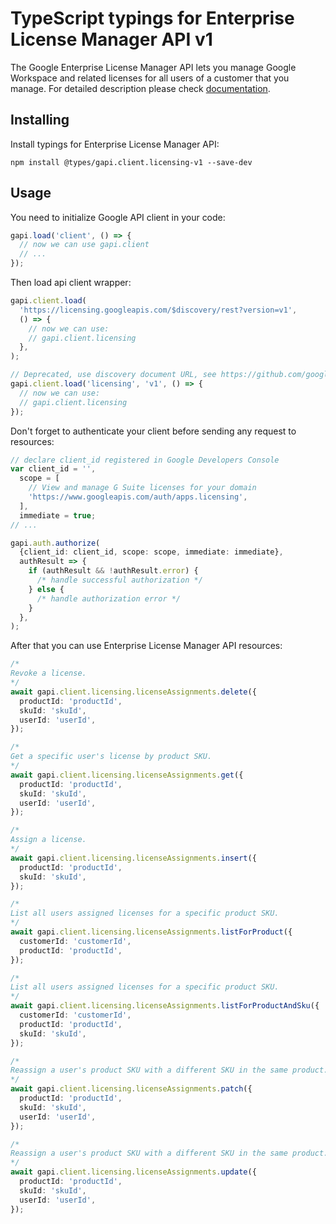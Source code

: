 # TypeScript typings for Enterprise License Manager API v1

The Google Enterprise License Manager API lets you manage Google Workspace and related licenses for all users of a customer that you manage.
For detailed description please check [documentation](https://developers.google.com/workspace/admin/licensing/).

## Installing

Install typings for Enterprise License Manager API:

```
npm install @types/gapi.client.licensing-v1 --save-dev
```

## Usage

You need to initialize Google API client in your code:

```typescript
gapi.load('client', () => {
  // now we can use gapi.client
  // ...
});
```

Then load api client wrapper:

```typescript
gapi.client.load(
  'https://licensing.googleapis.com/$discovery/rest?version=v1',
  () => {
    // now we can use:
    // gapi.client.licensing
  },
);
```

```typescript
// Deprecated, use discovery document URL, see https://github.com/google/google-api-javascript-client/blob/master/docs/reference.md#----gapiclientloadname----version----callback--
gapi.client.load('licensing', 'v1', () => {
  // now we can use:
  // gapi.client.licensing
});
```

Don't forget to authenticate your client before sending any request to resources:

```typescript
// declare client_id registered in Google Developers Console
var client_id = '',
  scope = [
    // View and manage G Suite licenses for your domain
    'https://www.googleapis.com/auth/apps.licensing',
  ],
  immediate = true;
// ...

gapi.auth.authorize(
  {client_id: client_id, scope: scope, immediate: immediate},
  authResult => {
    if (authResult && !authResult.error) {
      /* handle successful authorization */
    } else {
      /* handle authorization error */
    }
  },
);
```

After that you can use Enterprise License Manager API resources: <!-- TODO: make this work for multiple namespaces -->

```typescript
/*
Revoke a license.
*/
await gapi.client.licensing.licenseAssignments.delete({
  productId: 'productId',
  skuId: 'skuId',
  userId: 'userId',
});

/*
Get a specific user's license by product SKU.
*/
await gapi.client.licensing.licenseAssignments.get({
  productId: 'productId',
  skuId: 'skuId',
  userId: 'userId',
});

/*
Assign a license.
*/
await gapi.client.licensing.licenseAssignments.insert({
  productId: 'productId',
  skuId: 'skuId',
});

/*
List all users assigned licenses for a specific product SKU.
*/
await gapi.client.licensing.licenseAssignments.listForProduct({
  customerId: 'customerId',
  productId: 'productId',
});

/*
List all users assigned licenses for a specific product SKU.
*/
await gapi.client.licensing.licenseAssignments.listForProductAndSku({
  customerId: 'customerId',
  productId: 'productId',
  skuId: 'skuId',
});

/*
Reassign a user's product SKU with a different SKU in the same product. This method supports patch semantics.
*/
await gapi.client.licensing.licenseAssignments.patch({
  productId: 'productId',
  skuId: 'skuId',
  userId: 'userId',
});

/*
Reassign a user's product SKU with a different SKU in the same product.
*/
await gapi.client.licensing.licenseAssignments.update({
  productId: 'productId',
  skuId: 'skuId',
  userId: 'userId',
});
```
